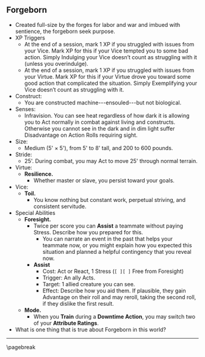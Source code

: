 ## Forgeborn

* Created full-size by the forges for labor and war and imbued with sentience, the forgeborn seek purpose.
* XP Triggers
    * At the end of a session, mark 1 XP if you struggled with issues from your Vice. Mark XP for this if your Vice tempted you to some bad action. Simply Indulging your Vice doesn’t count as struggling with it (unless you overindulge).
    * At the end of a session, mark 1 XP if you struggled with issues from your Virtue. Mark XP for this if your Virtue drove you toward some good action that complicated the situation. Simply Exemplifying your Vice doesn’t count as struggling with it.
* Construct:
    * You are constructed machine---ensouled---but not biological.
* Senses:
    * Infravision. You can see heat regardless of how dark it is allowing you to Act normally in combat against living and constructs. Otherwise you cannot see in the dark and in dim light suffer Disadvantage on Action Rolls requiring sight.
* Size:
    * Medium (5' × 5'), from 5' to 8' tall, and 200 to 600 pounds.
* Stride:
    * 25'. During combat, you may Act to move 25' through normal terrain.
* Virtue:
    * **Resilience.**
        * Whether master or slave, you persist toward your goals.
* Vice:
    * **Toil.**
        * You know nothing but constant work, perpetual striving, and consistent servitude.
* Special Abilities
    * **Foresight.**
        * Twice per score you can **Assist** a teammate without paying Stress. Describe how you prepared for this.
            * You can narrate an event in the past that helps your teammate now, or you might explain how you expected this situation and planned a helpful contingency that you reveal now.
        * **Assist**
            * Cost: Act or React, 1 Stress (`[ ][ ]` Free from Foresight)
            * Trigger: An ally Acts.
            * Target: 1 allied creature you can see.
            * Effect: Describe how you aid them. If plausible, they gain Advantage on their roll and may reroll, taking the second roll, if they dislike the first result.
    * **Mode.**
        * When you **Train** during a **Downtime Action**, you may switch two of your **Attribute Ratings**.
* What is one thing that is true about Forgeborn in this world?

* * * * * * * * * * * * * * * * * * * * * * * * * * * * * * * * * * * * * * * *

\pagebreak
